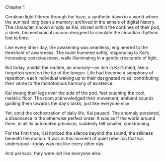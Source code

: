 Chapter 1

Cerulean light filtered through the haze, a synthetic dawn in a world where the sun had long been a memory, archived in the annals of digital history. The character, known simply as Kai, stirred within the confines of their pod, a sleek, biomechanical cocoon designed to simulate the circadian rhythms lost to time.

Like every other day, the awakening was seamless, engineered to the threshold of awareness. The room hummed softly, responding to Kai's increasing consciousness, walls illuminating in a gentle crescendo of light.

But today, amidst the routine, an anomaly—an itch in Kai’s mind, like a forgotten word on the tip of the tongue. Life had become a symphony of repetition, each individual waking up to their designated roles, contributing their verse to the monotonous harmony of existence.

Kai swung their legs over the side of the pod, feet touching the cool, metallic floor. The room acknowledged their movement, ambient sounds guiding them towards the day’s tasks, just like everyone else.

Yet, amid the orchestration of daily life, Kai paused. The anomaly persisted, a dissonance in the otherwise perfect order. It was as if the world around them, in all its automated precision, suddenly felt smaller, constraining.

For the first time, Kai noticed the silence beyond the sound, the stillness beneath the motion. It was in this moment of quiet rebellion that Kai understood—today was not like every other day.

And perhaps, they were not like everyone else.